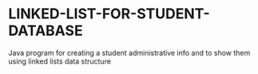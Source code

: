 # LINKED-LIST-FOR-STUDENT-DATABASE
Java program for creating a student administrative info and to show them using linked lists data structure
